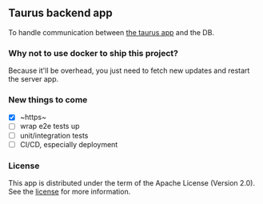 ## Taurus backend app

To handle communication between [the taurus app][mobile-app] and the DB.

### Why not to use docker to ship this project?

Because it'll be overhead, you just need to fetch new updates and restart the server app.

### New things to come

- [X] ~https~
- [ ] wrap e2e tests up
- [ ] unit/integration tests
- [ ] CI/CD, especially deployment

### License

This app is distributed under the term of the Apache License (Version 2.0). See the [license](LICENSE) for more information.

[mobile-app]: https://github.com/kenkoro/taurus
